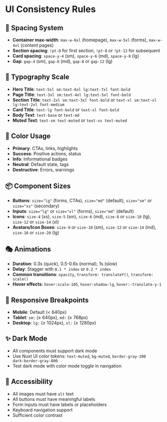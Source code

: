 # UI Consistency Rules

## 🎨 Spacing System
- **Container max-width**: `max-w-6xl` (homepage), `max-w-5xl` (forms), `max-w-4xl` (content pages)
- **Section spacing**: `!pt-0` for first section, `!pt-8` or `!pt-12` for subsequent
- **Card spacing**: `space-y-4` (sm), `space-y-6` (md), `space-y-8` (lg)
- **Gap**: `gap-4` (sm), `gap-6` (md), `gap-8` or `gap-12` (lg)

## 📝 Typography Scale
- **Hero Title**: `text-5xl sm:text-6xl lg:text-7xl font-bold`
- **Page Title**: `text-3xl sm:text-4xl lg:text-5xl font-bold`
- **Section Title**: `text-2xl sm:text-3xl font-bold` or `text-xl sm:text-xl lg:text-2xl font-medium`
- **Card Title**: `text-lg font-bold` or `text-xl font-bold`
- **Body Text**: `text-base` or `text-md`
- **Muted Text**: `text-sm text-muted` or `text-xs text-muted`

## 🎨 Color Usage
- **Primary**: CTAs, links, highlights
- **Success**: Positive actions, status
- **Info**: Informational badges
- **Neutral**: Default state, tags
- **Destructive**: Errors, warnings

## 📦 Component Sizes
- **Buttons**: `size="lg"` (forms, CTAs), `size="md"` (default), `size="sm"` or `size="xs"` (secondary)
- **Inputs**: `size="lg"` or `size="xl"` (forms), `size="md"` (default)
- **Icons**: `size-4` (xs), `size-5` (sm), `size-6` (md), `size-8` or `size-10` (lg), `size-12` or `size-14` (xl)
- **Avatars/Icon Boxes**: `size-9` or `size-10` (sm), `size-12` or `size-14` (md), `size-16` or `size-20` (lg)

## 🎭 Animations
- **Duration**: 0.3s (quick), 0.5-0.6s (normal), 1s (slow)
- **Delay**: Stagger with `0.1 * index` or `0.2 * index`
- **Common transitions**: `opacity`, `transform: translateY()`, `transform: scale()`
- **Hover effects**: `hover:scale-105`, `hover:shadow-lg`, `hover:-translate-y-1`

## 📱 Responsive Breakpoints
- **Mobile**: Default (< 640px)
- **Tablet**: `sm:` (≥ 640px), `md:` (≥ 768px)
- **Desktop**: `lg:` (≥ 1024px), `xl:` (≥ 1280px)

## ✨ Dark Mode
- All components must support dark mode
- Use Nuxt UI color tokens: `text-muted`, `bg-muted`, `border-gray-200 dark:border-gray-800`
- Test dark mode with color mode toggle in navigation

## 🎯 Accessibility
- All images must have `alt` text
- All buttons must have meaningful labels
- Form inputs must have labels or placeholders
- Keyboard navigation support
- Sufficient color contrast

